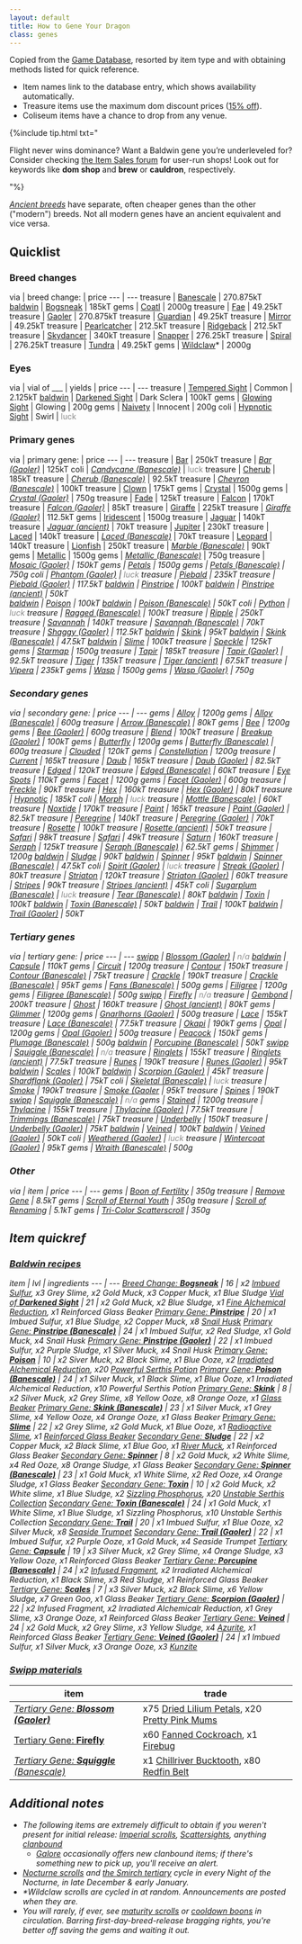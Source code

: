 ```yaml
---
layout: default
title: How to Gene Your Dragon
class: genes
---
```

Copied from the [Game Database](https://www1.flightrising.com/game-database/items/specialty), resorted by item type and with obtaining methods listed for quick reference.

- Item names link to the database entry, which shows availability automatically.
- Treasure items use the maximum dom discount prices ([15% off](https://www.wolframalpha.com/input/?i=normalPrice+-+%28normalPrice*0.15%29%3D)).
- Coliseum items have a chance to drop from any venue.

{%include tip.html txt="<p>Flight never wins dominance? Want a Baldwin gene you’re underleveled for? Consider checking <a href='https://www1.flightrising.com/forums/ibaz'>the Item Sales forum</a> for user-run shops! Look out for keywords like <b>dom shop</b> and <strong>brew</strong> or <b>cauldron</b>, respectively.</p>"%}

<i>[Ancient breeds](https://www1.flightrising.com/forums/ann/2666061)</i> have separate, often cheaper genes than the other ("modern") breeds. Not all modern genes have an ancient equivalent and vice versa.

## Quicklist

### Breed changes

via | <span class="redundant">breed change:</span> | price
--- | ---
treasure | [Banescale](https://www1.flightrising.com/game-database/item/32411) | 270.875kT
[baldwin]({{site.url}}/resources/genes#baldwin-recipes) | [Bogsneak](https://www1.flightrising.com/game-database/item/19565) | 185kT
gems | [Coatl](https://www1.flightrising.com/game-database/item/2424) | 2000g
treasure | [Fae](https://www1.flightrising.com/game-database/item/555) | 49.25kT
treasure | [Gaoler](https://www1.flightrising.com/game-database/item/30148) | 270.875kT
treasure | [Guardian](https://www1.flightrising.com/game-database/item/556) | 49.25kT
treasure | [Mirror](https://www1.flightrising.com/game-database/item/557) | 49.25kT
treasure | [Pearlcatcher](https://www1.flightrising.com/game-database/item/558) | 212.5kT
treasure | [Ridgeback](https://www1.flightrising.com/game-database/item/559) | 212.5kT
treasure | [Skydancer](https://www1.flightrising.com/game-database/item/1583) | 340kT
treasure | [Snapper](https://www1.flightrising.com/game-database/item/719) | 276.25kT
treasure | [Spiral](https://www1.flightrising.com/game-database/item/560) | 276.25kT
treasure | [Tundra](https://www1.flightrising.com/game-database/item/561) | 49.25kT
gems | [Wildclaw](https://www1.flightrising.com/game-database/item/717)\* | 2000g

### Eyes

via | vial of ___ | yields | price
--- | ---
treasure | [Tempered Sight](https://www1.flightrising.com/game-database/item/26849) | Common | 2.125kT
[baldwin]({{site.url}}/resources/genes#baldwin-recipes) | [Darkened Sight](https://www1.flightrising.com/game-database/item/28069) | Dark Sclera | 100kT
gems | [Glowing Sight](https://www1.flightrising.com/game-database/item/26775) | Glowing | 200g
gems | [Naivety](https://www1.flightrising.com/game-database/item/31794) | Innocent | 200g
coli | [Hypnotic Sight](https://www1.flightrising.com/game-database/item/29585) | Swirl | <span style="opacity:.5">luck</span>

### Primary genes

via | <span class="redundant">primary gene:</span> | price
--- | ---
treasure | [Bar](https://www1.flightrising.com/game-database/item/6018) | 250kT
treasure | <i>[Bar (Gaoler)](https://www1.flightrising.com/game-database/item/30159)</i> | 125kT
coli | <i>[Candycane (Banescale)](https://www1.flightrising.com/game-database/item/32535)</i> | <span style="opacity:.5">luck</span>
treasure | [Cherub](https://www1.flightrising.com/game-database/item/13573) | 185kT
treasure | <i>[Cherub (Banescale)](https://www1.flightrising.com/game-database/item/32523)</i> | 92.5kT
treasure | <i>[Chevron (Banescale)](https://www1.flightrising.com/game-database/item/32534)</i> | 100kT
treasure | [Clown](https://www1.flightrising.com/game-database/item/714) | 175kT
gems | [Crystal](https://www1.flightrising.com/game-database/item/6603) | 1500g
gems | <i>[Crystal (Gaoler)](https://www1.flightrising.com/game-database/item/30287)</i> | 750g
treasure | [Fade](https://www1.flightrising.com/game-database/item/32412) | 125kT
treasure | [Falcon](https://www1.flightrising.com/game-database/item/19566) | 170kT
treasure | <i>[Falcon (Gaoler)](https://www1.flightrising.com/game-database/item/30161)</i> | 85kT
treasure | [Giraffe](https://www1.flightrising.com/game-database/item/16718) | 225kT
treasure | <i>[Giraffe (Gaoler)](https://www1.flightrising.com/game-database/item/30143)</i> | 112.5kT
gems | [Iridescent](https://www1.flightrising.com/game-database/item/562) | 1500g
treasure | [Jaguar](https://www1.flightrising.com/game-database/item/23238) | 140kT
treasure | <i>[Jaguar (ancient)](https://www1.flightrising.com/game-database/items/specialty?name=jaguar+%28)</i> | 70kT
treasure | [Jupiter](https://www1.flightrising.com/game-database/item/18585) | 230kT
treasure | [Laced](https://www1.flightrising.com/game-database/item/29722) | 140kT
treasure | <i>[Laced (Banescale)](https://www1.flightrising.com/game-database/item/32528)</i> | 70kT
treasure | [Leopard](https://www1.flightrising.com/game-database/item/31362) | 140kT
treasure | [Lionfish](https://www1.flightrising.com/game-database/item/28068) | 250kT
treasure | <i>[Marble (Banescale)](https://www1.flightrising.com/game-database/item/32527)</i> | 90kT
gems | [Metallic](https://www1.flightrising.com/game-database/item/19567) | 1500g
gems | <i>[Metallic (Banescale)](https://www1.flightrising.com/game-database/item/32529)</i> | 750g
treasure | <i>[Mosaic (Gaoler)](https://www1.flightrising.com/game-database/item/30281) | 150kT
gems | [Petals](https://www1.flightrising.com/game-database/item/17365) | 1500g
gems | <i>[Petals (Banescale)](https://www1.flightrising.com/game-database/item/32531)</i> | 750g
coli | <i>[Phantom (Gaoler)](https://www1.flightrising.com/game-database/item/30290)</i> | <span style="opacity:.5">luck</span>
treasure | [Piebald](https://www1.flightrising.com/game-database/item/12273) | 235kT
treasure | <i>[Piebald (Gaoler)](https://www1.flightrising.com/game-database/item/30164)</i> | 117.5kT
[baldwin]({{site.url}}/resources/genes#baldwin-recipes) | [Pinstripe](https://www1.flightrising.com/game-database/item/25467) | 100kT
[baldwin]({{site.url}}/resources/genes#baldwin-recipes) | <i>[Pinstripe (ancient)](https://www1.flightrising.com/game-database/items/specialty?name=pinstripe+%28)</i> | 50kT  
[baldwin]({{site.url}}/resources/genes#baldwin-recipes) | [Poison](https://www1.flightrising.com/game-database/item/14098) | 100kT
[baldwin]({{site.url}}/resources/genes#baldwin-recipes) | <i>[Poison (Banescale)](https://www1.flightrising.com/game-database/item/32533)</i> | 50kT
coli | [Python](https://www1.flightrising.com/game-database/item/26375) | <span style="opacity:.5">luck</span>
treasure | <i>[Ragged (Banescale)](https://www1.flightrising.com/game-database/item/32536)</i> | 100kT
treasure | [Ripple](https://www1.flightrising.com/game-database/item/3499) | 250kT
treasure | [Savannah](https://www1.flightrising.com/game-database/item/20109) | 140kT
treasure | <i>[Savannah (Banescale)](https://www1.flightrising.com/game-database/item/32530)</i> | 70kT
treasure | <i>[Shaggy (Gaoler)](https://www1.flightrising.com/game-database/item/30157)</i> | 112.5kT
[baldwin]({{site.url}}/resources/genes#baldwin-recipes) | [Skink](https://www1.flightrising.com/game-database/item/19142) | 95kT
[baldwin]({{site.url}}/resources/genes#baldwin-recipes) | <i>[Skink (Banescale)](https://www1.flightrising.com/game-database/item/32532)</i> | 47.5kT
[baldwin]({{site.url}}/resources/genes#baldwin-recipes) | [Slime](https://www1.flightrising.com/game-database/item/31638) | 100kT
treasure | [Speckle](https://www1.flightrising.com/game-database/item/833) | 125kT
gems | [Starmap](https://www1.flightrising.com/game-database/item/26607) | 1500g
treasure | [Tapir](https://www1.flightrising.com/game-database/item/24608) | 185kT
treasure | <i>[Tapir (Gaoler)](https://www1.flightrising.com/game-database/item/30216)</i> | 92.5kT
treasure | [Tiger](https://www1.flightrising.com/game-database/item/563) | 135kT
treasure | <i>[Tiger (ancient)](https://www1.flightrising.com/game-database/items/specialty?name=tiger+%28) | 67.5kT
treasure | [Vipera](https://www1.flightrising.com/game-database/item/9558) | 235kT
gems | [Wasp](https://www1.flightrising.com/game-database/item/24312) | 1500g
gems | <i>[Wasp (Gaoler)](https://www1.flightrising.com/game-database/item/30146)</i> | 750g

### Secondary genes

via | <span class="redundant">secondary gene:</span> | price
--- | ---
gems | [Alloy](https://www1.flightrising.com/game-database/item/19569) | 1200g
gems | <i>[Alloy (Banescale)](https://www1.flightrising.com/game-database/item/32543)</i> | 600g
treasure | <i>[Arrow (Banescale)](https://www1.flightrising.com/game-database/item/32548)</i> | 80kT
gems | [Bee](https://www1.flightrising.com/game-database/item/24311) | 1200g
gems | <i>[Bee (Gaoler)](https://www1.flightrising.com/game-database/item/30147)</i> | 600g
treasure | [Blend](https://www1.flightrising.com/game-database/item/32413) | 100kT
treasure | <i>[Breakup (Gaoler)](https://www1.flightrising.com/game-database/item/30282)</i> | 100kT
gems | [Butterfly](https://www1.flightrising.com/game-database/item/14758) | 1200g
gems | <i>[Butterfly (Banescale)](https://www1.flightrising.com/game-database/item/32545)</i> | 600g
treasure | [Clouded](https://www1.flightrising.com/game-database/item/31361) | 120kT
gems | [Constellation](https://www1.flightrising.com/game-database/item/28357) | 1200g
treasure | [Current](https://www1.flightrising.com/game-database/item/3784) | 165kT
treasure | [Daub](https://www1.flightrising.com/game-database/item/6019) | 165kT
treasure | <i>[Daub (Gaoler)](https://www1.flightrising.com/game-database/item/30160)</i> | 82.5kT
treasure | [Edged](https://www1.flightrising.com/game-database/item/29723) | 120kT
treasure | <i>[Edged (Banescale)](https://www1.flightrising.com/game-database/item/32542)</i> | 60kT
treasure | [Eye Spots](https://www1.flightrising.com/game-database/item/782) | 110kT
gems | [Facet](https://www1.flightrising.com/game-database/item/7642) | 1200g
gems | <i>[Facet (Gaoler)](https://www1.flightrising.com/game-database/item/30288)</i> | 600g
treasure | [Freckle](https://www1.flightrising.com/game-database/item/784) | 90kT
treasure | [Hex](https://www1.flightrising.com/game-database/item/16719) | 160kT
treasure | <i>[Hex (Gaoler)](https://www1.flightrising.com/game-database/item/30144)</i> | 80kT
treasure | [Hypnotic](https://www1.flightrising.com/game-database/item/9559) | 185kT
coli | [Morph](https://www1.flightrising.com/game-database/item/26376) | <span style="opacity:.5">luck</span>
treasure | <i>[Mottle (Banescale)](https://www1.flightrising.com/game-database/item/32541)</i> | 60kT
treasure | [Noxtide](https://www1.flightrising.com/game-database/item/28080) | 170kT
treasure | [Paint](https://www1.flightrising.com/game-database/item/12274) | 165kT
treasure | <i>[Paint (Gaoler)](https://www1.flightrising.com/game-database/item/30165)</i> | 82.5kT
treasure | [Peregrine](https://www1.flightrising.com/game-database/item/12726) | 140kT
treasure | <i>[Peregrine (Gaoler)](https://www1.flightrising.com/game-database/item/30162)</i> | 70kT
treasure | [Rosette](https://www1.flightrising.com/game-database/item/23239) | 100kT
treasure | <i>[Rosette (ancient)](https://www1.flightrising.com/game-database/items/specialty?name=rosette+%28)</i> | 50kT
treasure | [Safari](https://www1.flightrising.com/game-database/item/22806) | 98kT
treasure | <i>[Safari](https://www1.flightrising.com/game-database/item/32544)</i> | 49kT
treasure | [Saturn](https://www1.flightrising.com/game-database/item/18586) | 160kT
treasure | [Seraph](https://www1.flightrising.com/game-database/item/1412) | 125kT
treasure | <i>[Seraph (Banescale)](https://www1.flightrising.com/game-database/item/32537)</i> | 62.5kT
gems | [Shimmer](https://www1.flightrising.com/game-database/item/564) | 1200g
[baldwin]({{site.url}}/resources/genes#baldwin-recipes) | [Sludge](https://www1.flightrising.com/game-database/item/31639) | 90kT
[baldwin]({{site.url}}/resources/genes#baldwin-recipes) | [Spinner](https://www1.flightrising.com/game-database/item/19143) | 95kT
[baldwin]({{site.url}}/resources/genes#baldwin-recipes) | <i>[Spinner (Banescale)](https://www1.flightrising.com/game-database/item/32546)</i> | 47.5kT
coli | <i>[Spirit (Gaoler)](https://www1.flightrising.com/game-database/item/30291)</i> | <span style="opacity:.5">luck</span>
treasure | <i>[Streak (Gaoler)](https://www1.flightrising.com/game-database/item/30158)</i> | 80kT
treasure | [Striaton](https://www1.flightrising.com/game-database/item/24609) | 120kT
treasure | <i>[Striaton (Gaoler)](https://www1.flightrising.com/game-database/item/30215)</i> | 60kT
treasure | [Stripes](https://www1.flightrising.com/game-database/item/565) | 90kT
treasure | <i>[Stripes (ancient)](https://www1.flightrising.com/game-database/items/specialty?name=stripes+%28)</i> | 45kT
coli | <i>[Sugarplum (Banescale)](https://www1.flightrising.com/game-database/item/32549)</i> | <span style="opacity:.5">luck</span>
treasure | <i>[Tear (Banescale)](https://www1.flightrising.com/game-database/item/32550)</i> | 80kT
[baldwin]({{site.url}}/resources/genes#baldwin-recipes) | [Toxin](https://www1.flightrising.com/game-database/item/14099) | 100kT
[baldwin]({{site.url}}/resources/genes#baldwin-recipes) | <i>[Toxin (Banescale)](https://www1.flightrising.com/game-database/item/32547) | 50kT
[baldwin]({{site.url}}/resources/genes#baldwin-recipes) | [Trail](https://www1.flightrising.com/game-database/item/25468) | 100kT
[baldwin]({{site.url}}/resources/genes#baldwin-recipes) | <i>[Trail (Gaoler)](https://www1.flightrising.com/game-database/item/30167)</i> | 50kT

### Tertiary genes

via | <span class="redundant">tertiary gene:</span> | price
--- | ---
[swipp]({{site.url}}/resources/genes#swipp-materials) | <i>[Blossom (Gaoler)](https://www1.flightrising.com/game-database/item/30955)</i> | <span style="opacity:.5">n/a</span>
[baldwin]({{site.url}}/resources/genes#baldwin-recipes) | [Capsule](https://www1.flightrising.com/game-database/item/23168) | 110kT
gems | [Circuit](https://www1.flightrising.com/game-database/item/566) | 1200g
treasure | [Contour](https://www1.flightrising.com/game-database/item/17664) | 150kT
treasure | <i>[Contour (Banescale)](https://www1.flightrising.com/game-database/item/32558)</i> | 75kT
treasure | [Crackle](https://www1.flightrising.com/game-database/item/2216) | 190kT
treasure | <i>[Crackle (Banescale)](https://www1.flightrising.com/game-database/item/32562)</i> | 95kT
gems | <i>[Fans (Banescale)](https://www1.flightrising.com/game-database/item/32553)</i> | 500g
gems | [Filigree](https://www1.flightrising.com/game-database/item/26117) | 1200g
gems | <i>[Filigree (Banescale)](https://www1.flightrising.com/game-database/item/32555)</i> | 500g
[swipp]({{site.url}}/resources/genes#swipp-materials) | [Firefly](https://www1.flightrising.com/game-database/item/26606) | <span style="opacity:.5">n/a</span>
treasure | [Gembond](https://www1.flightrising.com/game-database/item/1228) | 200kT
treasure | [Ghost](https://www1.flightrising.com/game-database/item/25782) | 160kT
treasure | <i>[Ghost (ancient)](https://www1.flightrising.com/game-database/items/specialty?name=ghost+%28)</i> | 80kT
gems | [Glimmer](https://www1.flightrising.com/game-database/item/11810) | 1200g
gems | <i>[Gnarlhorns (Gaoler)](https://www1.flightrising.com/game-database/item/30156)</i> | 500g
treasure | [Lace](https://www1.flightrising.com/game-database/item/20107) | 155kT
treasure | <i>[Lace (Banescale)](https://www1.flightrising.com/game-database/item/32556)</i> | 77.5kT
treasure | [Okapi](https://www1.flightrising.com/game-database/item/8093) | 190kT
gems | [Opal](https://www1.flightrising.com/game-database/item/20108) | 1200g
gems | <i>[Opal (Gaoler)](https://www1.flightrising.com/game-database/item/30956)</i> | 500g
treasure | [Peacock](https://www1.flightrising.com/game-database/item/28942) | 150kT
gems | <i>[Plumage (Banescale)](https://www1.flightrising.com/game-database/item/32563)</i> | 500g
[baldwin]({{site.url}}/resources/genes#baldwin-recipes) | <i>[Porcupine (Banescale)](https://www1.flightrising.com/game-database/item/32561)</i> | 50kT
[swipp]({{site.url}}/resources/genes#swipp-materials) | <i>[Squiggle (Banescale)](https://www1.flightrising.com/game-database/item/32554)</i> | <span style="opacity:.5">n/a</span>
treasure | [Ringlets](https://www1.flightrising.com/game-database/item/27378) | 155kT
treasure | <i>[Ringlets (ancient)](https://www1.flightrising.com/game-database/items/specialty?name=ringlets+%28)</i> | 77.5kT
treasure | [Runes](https://www1.flightrising.com/game-database/item/19563) | 190kT
treasure | <i>[Runes (Gaoler)](https://www1.flightrising.com/game-database/item/30289)</i> | 95kT
[baldwin]({{site.url}}/resources/genes#baldwin-recipes) | [Scales](https://www1.flightrising.com/game-database/item/19568) | 100kT
[baldwin]({{site.url}}/resources/genes#baldwin-recipes) | <i>[Scorpion (Gaoler)](https://www1.flightrising.com/game-database/item/30283)</i> | 45kT
treasure | <i>[Shardflank (Gaoler)](https://www1.flightrising.com/game-database/item/30155)</i> | 75kT
coli | <i>[Skeletal (Banescale)](https://www1.flightrising.com/game-database/item/32557)</i> | <span style="opacity:.5">luck</span>
treasure | [Smoke](https://www1.flightrising.com/game-database/item/4555) | 190kT
treasure | <i>[Smoke (Gaoler](https://www1.flightrising.com/game-database/item/30163)</i> | 95kT
treasure | [Spines](https://www1.flightrising.com/game-database/item/7096) | 190kT
[swipp]({{site.url}}/resources/genes#swipp-materials) | [Squiggle (Banescale)](https://www1.flightrising.com/game-database/item/32554) | <span style="opacity:.5">n/a</span>
gems | [Stained](https://www1.flightrising.com/game-database/item/16004) | 1200g
treasure | [Thylacine](https://www1.flightrising.com/game-database/item/15573) | 155kT
treasure | <i>[Thylacine (Gaoler)](https://www1.flightrising.com/game-database/item/30168)</i> | 77.5kT
treasure | <i>[Trimmings (Banescale)](https://www1.flightrising.com/game-database/item/32551)</i> | 75kT
treasure | [Underbelly](https://www1.flightrising.com/game-database/item/1716) | 150kT
treasure | <i>[Underbelly (Gaoler)](https://www1.flightrising.com/game-database/item/30172) | 75kT
[baldwin]({{site.url}}/resources/genes#baldwin-recipes) | [Veined](https://www1.flightrising.com/game-database/item/32216) | 100kT
[baldwin]({{site.url}}/resources/genes#baldwin-recipes) | <i>[Veined (Gaoler)](https://www1.flightrising.com/game-database/item/32215) | 50kT
coli | <i>[Weathered (Gaoler)](https://www1.flightrising.com/game-database/item/30292)</i> | <span style="opacity:.5">luck</span>
treasure | <i>[Wintercoat (Gaoler)](https://www1.flightrising.com/game-database/item/30284)</i> | 95kT
gems | <i>[Wraith (Banescale)](https://www1.flightrising.com/game-database/item/32560)</i> | 500g

### Other

via | item | price
--- | ---
gems | [Boon of Fertility](https://www1.flightrising.com/game-database/item/745) | 350g
treasure | [Remove Gene](https://www1.flightrising.com/game-database/items/specialty?name=remove+gene) | 8.5kT
gems | [Scroll of Eternal Youth](https://www1.flightrising.com/game-database/item/572) | 350g
treasure | [Scroll of Renaming](https://www1.flightrising.com/game-database/item/570) | 5.1kT
gems | [Tri-Color Scatterscroll](https://www1.flightrising.com/game-database/item/1566) | 350g

## Item quickref

### [Baldwin recipes](https://www1.flightrising.com/trading/baldwin/create)

item | lvl | ingredients
--- | ---
[Breed Change: <b>Bogsneak</b>](https://www1.flightrising.com/game-database/item/19565) | 16 | x2 [Imbued Sulfur](https://www1.flightrising.com/game-database/item/19446), x3 Grey Slime, x2 Gold Muck, x3 Copper Muck, x1 Blue Sludge
[Vial of <b>Darkened Sight</b>](https://www1.flightrising.com/game-database/item/28069) | 21 | x2 Gold Muck, x2 Blue Sludge, x1 [Fine Alchemical Reduction](https://www1.flightrising.com/game-database/item/19445), x1 Reinforced Glass Beaker
[Primary Gene: <b>Pinstripe</b>](https://www1.flightrising.com/game-database/item/25467) | 20 | x1 Imbued Sulfur, x1 Blue Sludge, x2 Copper Muck, x8 [Snail Husk](https://www1.flightrising.com/game-database/item/25316)
<i>[Primary Gene: <b>Pinstripe (Banescale)</b>](https://www1.flightrising.com/game-database/item/32525)</i> | 24 | x1 Imbued Sulfur, x2 Red Sludge, x1 Gold Muck, x4 Snail Husk
<i>[Primary Gene: <b>Pinstripe (Gaoler)</b>](https://www1.flightrising.com/game-database/item/30166)</i> | 22 | x1 Imbued Sulfur, x2 Purple Sludge, x1 Silver Muck, x4 Snail Husk
[Primary Gene: <b>Poison</b>](https://www1.flightrising.com/game-database/item/14098) | 10 | x2 Siver Muck, x2 Black Slime, x1 Blue Ooze, x2 [Irradiated Alchemical Reduction](https://www1.flightrising.com/game-database/item/13084), x20 [Powerful Serthis Potion](https://www1.flightrising.com/game-database/item/6350)
<i>[Primary Gene: <b>Poison (Banescale)</b>](https://www1.flightrising.com/game-database/item/32533)</i> | 24 | x1 Silver Muck, x1 Black Slime, x1 Blue Ooze, x1 Irradiated Alchemical Reduction, x10 Powerful Serthis Potion
[Primary Gene: <b>Skink</b>](https://www1.flightrising.com/game-database/item/19142) | 8 | x2 Silver Muck, x2 Grey Slime, x8 Yellow Ooze, x8 Orange Ooze, x1 [Glass Beaker](https://www1.flightrising.com/game-database/item/10868)
<i>[Primary Gene: <b>Skink (Banescale)</b>](https://www1.flightrising.com/game-database/item/32532)</i> | 23 | x1 Silver Muck, x1 Grey Slime, x4 Yellow Ooze, x4 Orange Ooze, x1 Glass Beaker
[Primary Gene: <b>Slime</b>](https://www1.flightrising.com/game-database/item/31638) | 22 | x2 Grey Slime, x2 Gold Muck, x1 Blue Ooze, x1 [Radioactive Slime](https://www1.flightrising.com/game-database/item/638), x1 [Reinforced Glass Beaker](https://www1.flightrising.com/game-database/item/19444)
[Secondary Gene: <b>Sludge</b>](https://www1.flightrising.com/game-database/item/31639) | 22 | x2 Copper Muck, x2 Black Slime, x1 Blue Goo, x1 [River Muck](https://www1.flightrising.com/game-database/item/637), x1 Reinforced Glass Beaker
[Secondary Gene: <b>Spinner</b>](https://www1.flightrising.com/game-database/item/19143) | 8 | x2 Gold Muck, x2 White Slime, x4 Red Ooze, x8 Orange Sludge, x1 Glass Beaker
<i>[Secondary Gene: <b>Spinner (Banescale)</b>](https://www1.flightrising.com/game-database/item/32546) | 23 | x1 Gold Muck, x1 White Slime, x2 Red Ooze, x4 Orange Sludge, x1 Glass Beaker
[Secondary Gene: <b>Toxin</b>](https://www1.flightrising.com/game-database/item/14099) | 10 | x2 Gold Muck, x2 White slime, x1 Blue Sludge, x2 [Sizzling Phosphorus](https://www1.flightrising.com/game-database/item/10883), x20 [Unstable Serthis Collection](https://www1.flightrising.com/game-database/item/6351)
<i>[Secondary Gene: <b>Toxin (Banescale)</b>](https://www1.flightrising.com/game-database/item/32547)</i> | 24 | x1 Gold Muck, x1 White Slime, x1 Blue Sludge, x1 Sizzling Phosphorus, x10 Unstable Serthis Collection
[Secondary Gene: <b>Trail</b>](https://www1.flightrising.com/game-database/item/25468) | 20 | x1 Imbued Sulfur, x1 Blue Ooze, x2 Silver Muck, x8 [Seaside Trumpet](https://www1.flightrising.com/game-database/item/25315)
<i>[Secondary Gene: <b>Trail (Gaoler)</b>](https://www1.flightrising.com/game-database/item/30167)</i> | 22 | x1 Imbued Sulfur, x2 Purple Ooze, x1 Gold Muck, x4 Seaside Trumpet
[Tertiary Gene: <b>Capsule</b>](https://www1.flightrising.com/game-database/item/23168) | 19 | x3 Silver Muck, x2 Grey Slime, x4 Orange Sludge, x3 Yellow Ooze, x1 Reinforced Glass Beaker
<i>[Tertiary Gene: <b>Porcupine (Banescale)</b>](https://www1.flightrising.com/game-database/item/32561)</i> | 24 | x2 [Infused Fragment](https://www1.flightrising.com/game-database/item/15132), x2 Irradiated Alchemical Reduction, x1 Black Slime, x3 Red Sludge, x1 Reinforced Glass Beaker
[Tertiary Gene: <b>Scales</b>](https://www1.flightrising.com/game-database/item/19568) | 7 | x3 Silver Muck, x2 Black Slime, x6 Yellow Sludge, x7 Green Goo, x1 Glass Beaker
<i>[Tertiary Gene: <b>Scorpion (Gaoler)</b>](https://www1.flightrising.com/game-database/item/30283) | 22 | x2 Infused Fragment, x2 Irradiated Alchemicalr Reduction, x1 Grey Slime, x3 Orange Ooze, x1 Reinforced Glass Beaker
[Tertiary Gene: <b>Veined</b>](https://www1.flightrising.com/game-database/item/32216) | 24 | x2 Gold Muck, x2 Grey Slime, x3 Yellow Sludge, x4 [Azurite](https://www1.flightrising.com/game-database/item/13393), x1 Reinforced Glass Beaker
[Tertiary Gene: <b>Veined (Gaoler)</b>](https://www1.flightrising.com/game-database/item/32215) | 24 | x1 Imbued Sulfur, x1 Silver Muck, x3 Orange Ooze, x3 [Kunzite](https://www1.flightrising.com/game-database/item/13394)

### [Swipp materials](https://www1.flightrising.com/trading/swipp/catalog)

item | trade
--- | ---
<i>[Tertiary Gene: <b>Blossom (Gaoler)</b>](https://www1.flightrising.com/game-database/item/30955)</i> | x75 [Dried Lilium Petals](https://www1.flightrising.com/game-database/item/23808), x20 [Pretty Pink Mums](https://www1.flightrising.com/game-database/item/25280)
[Tertiary Gene: <b>Firefly</b>](https://www1.flightrising.com/game-database/item/26606) | x60 [Fanned Cockroach](https://www1.flightrising.com/game-database/item/25773), x1 [Firebug](https://www1.flightrising.com/game-database/item/26127)
<i>[Tertiary Gene: <b>Squiggle</b> (Banescale)](https://www1.flightrising.com/game-database/item/32554)</i> | x1 [Chillriver Bucktooth](https://www1.flightrising.com/game-database/item/28572), x80 [Redfin Belt](https://www1.flightrising.com/game-database/item/32310)

## Additional notes

- The following items are *extremely difficult* to obtain if you weren't present for initial release: [Imperial scrolls](https://www.kickstarter.com/projects/stormlightworkshop/flight-rising-0), [Scattersights](https://www1.flightrising.com/forums/ann/2452352), anything [clanbound](https://www1.flightrising.com/forums/help/2688565)
	- [Galore](https://www1.flightrising.com/trading/gift) occasionally offers new clanbound items; if there's something new to pick up, you'll receive an alert.
- [Nocturne scrolls](https://www1.flightrising.com/game-database/item/7692) and  [the Smirch tertiary](https://www1.flightrising.com/game-database/item/25153) cycle in every Night of the Nocturne, in late December & early January.
- \*Wildclaw scrolls are cycled in at random. Announcements are posted when they are.
- You will rarely, if ever, see [maturity scrolls](https://www1.flightrising.com/game-database/item/573) or [cooldown boons](https://www1.flightrising.com/game-database/item/26086) in circulation. Barring first-day-breed-release bragging rights, you're better off saving the gems and waiting it out.